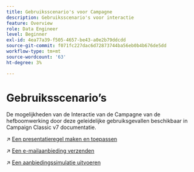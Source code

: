```yaml
---
title: Gebruiksscenario's voor Campagne
description: Gebruiksscenario's voor interactie
feature: Overview
role: Data Engineer
level: Beginner
exl-id: 4ea77a39-f505-4657-be43-a0e2b79ddcdd
source-git-commit: f071fc227dac6d72873744ba56eb0b4b676de5dd
workflow-type: tm+mt
source-wordcount: '63'
ht-degree: 3%

---
```


# Gebruiksscenario’s

De mogelijkheden van de Interactie van de Campagne van de hefboomwerking door deze geleidelijke gebruiksgevallen beschikbaar in Campaign Classic v7 documentatie.

↗️ [Een presentatieregel maken en toepassen](https://experienceleague.adobe.com/docs/campaign-classic/using/managing-offers/case-study/presentation-rules.html)

↗️ [Een e-mailaanbieding verzenden](https://experienceleague.adobe.com/docs/campaign-classic/using/managing-offers/case-study/offers-on-an-outbound-channel.html)

↗️ [Een aanbiedingssimulatie uitvoeren](https://experienceleague.adobe.com/docs/campaign-classic/using/managing-offers/case-study/offers-on-an-outbound-channel.html)
